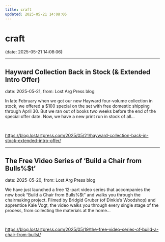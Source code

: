 ```yaml
---
title: craft
updated: 2025-05-21 14:08:06
---
```


# craft

(date: 2025-05-21 14:08:06)

---

## Hayward Collection Back in Stock (& Extended Intro Offer)

date: 2025-05-21, from: Lost Arg Press blog

In late February when we got our new Hayward four-volume collection in stock, we offered a $100 special on the set with free domestic shipping through April 30. But we ran out of books two weeks before the end of the special offer date. Now, we have a new print run in stock of all... 

<br> 

<https://blog.lostartpress.com/2025/05/21/hayward-collection-back-in-stock-extended-intro-offer/>

---

## The Free Video Series of ‘Build a Chair from Bulls%$t’

date: 2025-05-20, from: Lost Arg Press blog

We have just launched a free 12-part video series that accompanies the new book “Build a Chair from Bulls%$t” and walks you through the chairmaking project. Filmed by Bridgid Gruber (of Dinkle’s Woodshop) and apprentice Kale Vogt, the video walks you through every single stage of the process, from collecting the materials at the home... 

<br> 

<https://blog.lostartpress.com/2025/05/19/the-free-video-series-of-build-a-chair-from-bullst/>

